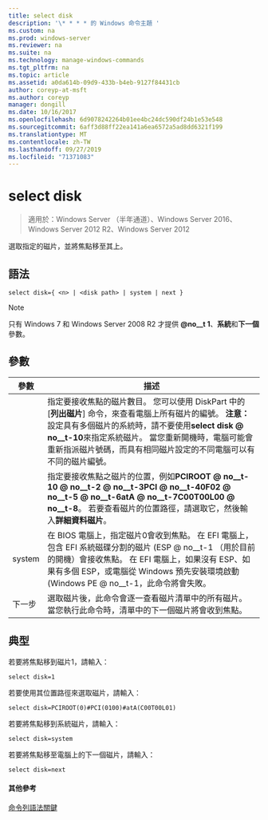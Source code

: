```yaml
---
title: select disk
description: '\* * * * 的 Windows 命令主題 '
ms.custom: na
ms.prod: windows-server
ms.reviewer: na
ms.suite: na
ms.technology: manage-windows-commands
ms.tgt_pltfrm: na
ms.topic: article
ms.assetid: a0da614b-09d9-433b-b4eb-9127f84431cb
author: coreyp-at-msft
ms.author: coreyp
manager: dongill
ms.date: 10/16/2017
ms.openlocfilehash: 6d9078242264b01ee4bc24dc590df24b1e53e548
ms.sourcegitcommit: 6aff3d88ff22ea141a6ea6572a5ad8dd6321f199
ms.translationtype: MT
ms.contentlocale: zh-TW
ms.lasthandoff: 09/27/2019
ms.locfileid: "71371083"
---
```

# <a name="select-disk"></a>select disk

>適用於：Windows Server （半年通道）、Windows Server 2016、Windows Server 2012 R2、Windows Server 2012

選取指定的磁片，並將焦點移至其上。  
  
  
  
## <a name="syntax"></a>語法  
  
```  
select disk={ <n> | <disk path> | system | next }  
```  
  
> [!NOTE]  
> 只有 Windows 7 和 Windows Server 2008 R2 才提供 **@no__t 1**、**系統**和**下一個**參數。  
  
## <a name="parameters"></a>參數  
  
|  參數  |                                                                                                                                                                                                            描述                                                                                                                                                                                                            |
|-------------|-----------------------------------------------------------------------------------------------------------------------------------------------------------------------------------------------------------------------------------------------------------------------------------------------------------------------------------------------------------------------------------------------------------------------------------|
|     <n>     | 指定要接收焦點的磁片數目。 您可以使用 DiskPart 中的 [**列出磁片**] 命令，來查看電腦上所有磁片的編號。 **注意：** 設定具有多個磁片的系統時，請不要使用**select disk @ no__t-10**來指定系統磁片。 當您重新開機時，電腦可能會重新指派磁片號碼，而具有相同磁片設定的不同電腦可以有不同的磁片編號。 |
| <disk path> |                                                                                                                 指定要接收焦點之磁片的位置，例如**PCIROOT @ no__t-10 @ no__t-2 @ no__t-3PCI @ no__t-40F02 @ no__t-5 @ no__t-6atA @ no__t-7C00T00L00 @ no__t-8**。 若要查看磁片的位置路徑，請選取它，然後輸入**詳細資料磁片**。                                                                                                                  |
|   system    |                                 在 BIOS 電腦上，指定磁片0會收到焦點。 在 EFI 電腦上，包含 EFI 系統磁碟分割的磁片 \(ESP @ no__t-1 （用於目前的開機）會接收焦點。 在 EFI 電腦上，如果沒有 ESP、如果有多個 ESP，或電腦從 Windows 預先安裝環境啟動 \(Windows PE @ no__t-1，此命令將會失敗。                                  |
|    下一步     |                                                                                                                                     選取磁片後，此命令會逐一查看磁片清單中的所有磁片。 當您執行此命令時，清單中的下一個磁片將會收到焦點。                                                                                                                                      |
  
## <a name="BKMK_examples"></a>典型  
若要將焦點移到磁片1，請輸入：  
  
```  
select disk=1  
```  
  
若要使用其位置路徑來選取磁片，請輸入：  
  
```  
select disk=PCIROOT(0)#PCI(0100)#atA(C00T00L01)  
```  
  
若要將焦點移到系統磁片，請輸入：  
  
```  
select disk=system  
```  
  
若要將焦點移至電腦上的下一個磁片，請輸入：  
  
```  
select disk=next  
```  
  
#### <a name="additional-references"></a>其他參考  
[命令列語法關鍵](command-line-syntax-key.md)  
  

  

